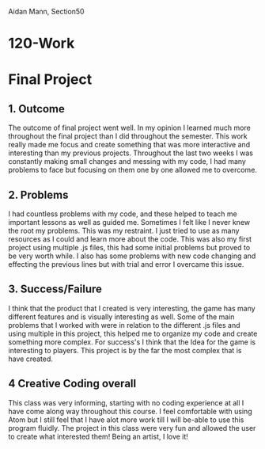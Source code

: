
Aidan Mann, Section50

# 120-Work

# Final Project

## 1. Outcome
The outcome of final project went well. In my opinion I learned much more throughout the final project than I did throughout the semester. This work really made me focus and create something that was more interactive and interesting than my previous projects. Throughout the last two weeks I was constantly making small changes and messing with my code, I had many problems to face but focusing on them one by one allowed me to overcome.
## 2. Problems
I had countless problems with my code, and these helped to teach me important lessons as well as guided me. Sometimes I felt like I never knew the root my problems. This was my restraint. I just tried to use as many resources as I could and learn more about the code. This was also my first project using multiple .js files, this had some initial problems but proved to be very worth while. I also has some problems with new code changing and effecting the previous lines but with trial and error I overcame this issue.
## 3. Success/Failure
I think that the product that I created is very interesting, the game has many different features and is visually interesting as well. Some of the main problems that I worked with were in relation to the different .js files and using multiple in this project, this helped me to organize my code and create something more complex. For success's I think that the Idea for the game is interesting to players. This project is by the far the most complex that is have created.
## 4 Creative Coding overall
This class was very informing, starting with no coding experience at all I have come along way throughout this course. I feel comfortable with using Atom but I still feel that I have alot more work till I will be-able to use this program fluidly. The project in this class were very fun and allowed the user to create what interested them! Being an artist, I love it!
